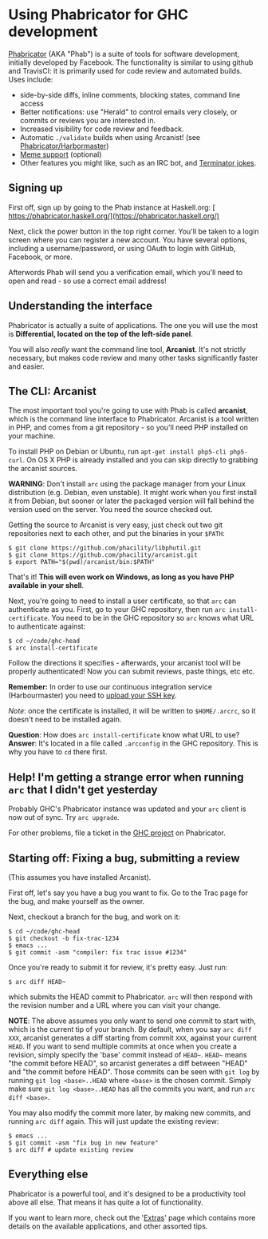 # Using Phabricator for GHC development

[ Phabricator](http://phabricator.org) (AKA "Phab") is a suite of tools for software development, initially developed by Facebook. The functionality is similar to using github and TravisCI: it is primarily used for code review and automated builds. Uses include:

- side-by-side diffs, inline comments, blocking states, command line access
- Better notifications: use "Herald" to control emails very closely, or commits or reviews you are interested in.
- Increased visibility for code review and feedback.
- Automatic `./validate` builds when using Arcanist! (see [Phabricator/Harbormaster](phabricator/harbormaster))
- [ Meme support](https://phabricator.haskell.org/macro/) (optional)
- Other features you might like, such as an IRC bot, and [ Terminator jokes](https://github.com/phacility/phabricator/blob/8756d82cf6c13d86019efeb9df8bcdaad1b17ec8/src/infrastructure/daemon/bot/handler/PhabricatorBotObjectNameHandler.php#L66).

## Signing up


First off, sign up by going to the Phab instance at Haskell.org: [ https://phabricator.haskell.org/](https://phabricator.haskell.org/)


Next, click the power button in the top right corner. You'll be taken to a login screen where you can register a new account. You have several options, including a username/password, or using OAuth to login with GitHub, Facebook, or more.


Afterwords Phab will send you a verification email, which you'll need to open and read - so use a correct email address!

## Understanding the interface


Phabricator is actually a suite of applications. The one you will use the most is **Differential, located on the top of the left-side panel**. 


You will also *really* want the command line tool, **Arcanist**. It's not strictly necessary, but makes code review and many other tasks significantly faster and easier.

## The CLI: Arcanist


The most important tool you're going to use with Phab is called **arcanist**, which is the command line interface to Phabricator. Arcanist is a tool written in PHP, and comes from a git repository - so you'll need PHP installed on your machine.


To install PHP on Debian or Ubuntu, run `apt-get install php5-cli php5-curl`.
On OS X PHP is already installed and you can skip directly to grabbing the arcanist sources.

**WARNING**: Don't install `arc` using the package manager from your Linux distribution (e.g. Debian, even unstable). It might work when you first install it from Debian, but sooner or later the packaged version will fall behind the version used on the server. You need the source checked out.


Getting the source to Arcanist is very easy, just check out two git repositories next to each other, and put the binaries in your `$PATH`:

```wiki
$ git clone https://github.com/phacility/libphutil.git
$ git clone https://github.com/phacility/arcanist.git
$ export PATH="$(pwd)/arcanist/bin:$PATH"
```


That's it! **This will even work on Windows, as long as you have PHP available in your shell**.


Next, you're going to need to install a user certificate, so that `arc` can authenticate as you. First, go to your GHC repository, then run `arc install-certificate`. You need to be in the GHC repository so `arc` knows what URL to authenticate against:

```wiki
$ cd ~/code/ghc-head
$ arc install-certificate
```


Follow the directions it specifies - afterwards, your arcanist tool will be properly authenticated! Now you can submit reviews, paste things, etc etc.

**Remember:** In order to use our continuous integration service (Harbourmaster) you need to [ upload your SSH key](https://phabricator.haskell.org/settings/).

*Note*: once the certificate is installed, it will be written to `$HOME/.arcrc`, so it doesn't need to be installed again.

**Question**: How does `arc install-certificate` know what URL to use?
**Answer**: It's located in a file called `.arcconfig` in the GHC repository. This is why you have to `cd` there first.

## Help! I'm getting a strange error when running `arc` that I didn't get yesterday


Probably GHC's Phabricator instance was updated and your `arc` client is now out of sync. Try `arc upgrade`.


For other problems, file a ticket in the [ GHC project](https://phabricator.haskell.org/project/view/2/) on Phabricator.

## Starting off: Fixing a bug, submitting a review


(This assumes you have installed Arcanist).


First off, let's say you have a bug you want to fix. Go to the Trac page for the bug, and make yourself as the owner.


Next, checkout a branch for the bug, and work on it:

```wiki
$ cd ~/code/ghc-head
$ git checkout -b fix-trac-1234
$ emacs ...
$ git commit -asm "compiler: fix trac issue #1234"
```


Once you're ready to submit it for review, it's pretty easy. Just run:

```wiki
$ arc diff HEAD~
```


which submits the HEAD commit to Phabricator. `arc` will then respond with the revision number and a URL where you can visit your change.

**NOTE**:  The above assumes you only want to send one commit to start with, which is the current tip of your branch. By default, when you say `arc diff XXX`, arcanist generates a diff starting from commit `XXX`, against your current `HEAD`. If you want to send multiple commits at once when you create a revision, simply specify the 'base' commit instead of `HEAD~`. `HEAD~` means "the commit before HEAD", so arcanist generates a diff between "HEAD" and "the commit before HEAD". Those commits can be seen with `git log` by running `git log <base>..HEAD` where `<base>` is the chosen commit. Simply make sure `git log <base>..HEAD` has all the commits you want, and run `arc diff <base>`.


You may also modify the commit more later, by making new commits, and running `arc diff` again. This will just update the existing review:

```wiki
$ emacs ...
$ git commit -asm "fix bug in new feature"
$ arc diff # update existing review
```

## Everything else


Phabricator is a powerful tool, and it's designed to be a productivity tool above all else. That means it has quite a lot of functionality.


If you want to learn more, check out the '[Extras](phabricator/extras)' page which contains more details on the available applications, and other assorted tips.
